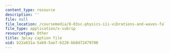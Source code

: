```yaml
---
content_type: resource
description: ''
file: null
file_location: /coursemedia/8-03sc-physics-iii-vibrations-and-waves-fall-2016/b22a631a5ab95ae7b220bb8d72479780_Ahv7Akj2xs4.vtt
file_type: application/x-subrip
resourcetype: Other
title: 3play caption file
uid: b22a631a-5ab9-5ae7-b220-bb8d72479780
---
```

